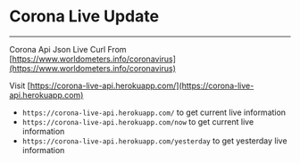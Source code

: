 # Corona Live Update
---

Corona Api Json Live Curl From [https://www.worldometers.info/coronavirus](https://www.worldometers.info/coronavirus)

Visit [https://corona-live-api.herokuapp.com/](https://corona-live-api.herokuapp.com)

* `https://corona-live-api.herokuapp.com/` to get current live information
* `https://corona-live-api.herokuapp.com/now` to get current live information
* `https://corona-live-api.herokuapp.com/yesterday` to get yesterday live information

